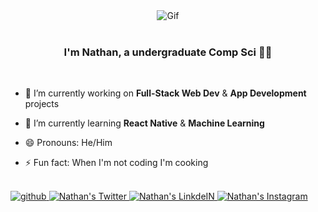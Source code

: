 <div align="center">
    <img alt="Gif" src="https://media.giphy.com/media/yZJe5xhaKwXQ3ZJflj/giphy.gif" />
</div>

<br/>

### <div align="center">I'm Nathan, a undergraduate Comp Sci 👨‍💻</div>  
  
<br/>

- 🔭 I’m currently working on **Full-Stack Web Dev** & **App Development** projects

- 🌱 I’m currently learning **React Native** & **Machine Learning** 

- 😄 Pronouns: He/Him

- ⚡ Fun fact: When I'm not coding I'm cooking
  
<br/>  

<a href="https://github.com/nathan-edwards" target="_blank">
    <img src=https://img.shields.io/badge/github-%2324292e.svg?&style=for-the-badge&logo=github&logoColor=white alt=github style="margin-bottom: 5px;" />
</a>
<a href="https://twitter.com/thatnathan_guy" target="_blank">
    <img alt="Nathan's Twitter" src="https://img.shields.io/badge/twitter-%2300acee.svg?&style=for-the-badge&logo=twitter&logoColor=white"  />
</a>
<a href="https://www.linkedin.com/in/nathanedwards256/" target="_blank">
    <img alt="Nathan's LinkdeIN" src="https://img.shields.io/badge/linkedin%20-%230077B5.svg?&style=for-the-badge&logo=linkedin&logoColor=white" />
</a>
<a href="https://instagram.com/thatnathan_guy" target="_blank">
    <img alt="Nathan's Instagram" src=https://img.shields.io/badge/instagram-%23000000.svg?&style=for-the-badge&logo=instagram&logoColor=white" />
</a>  

